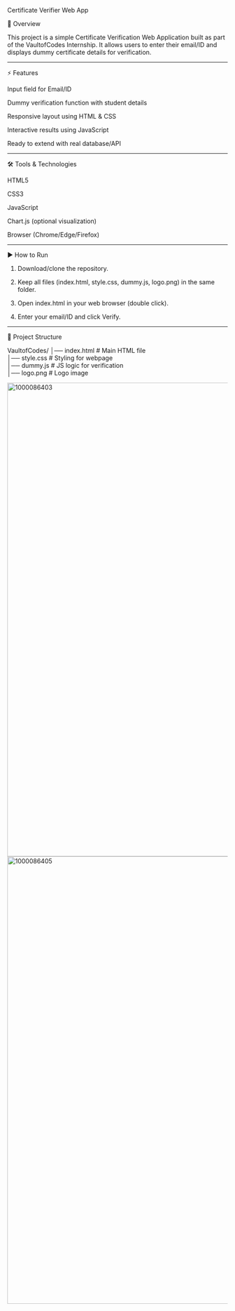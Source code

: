 Certificate Verifier Web App

📌 Overview

This project is a simple Certificate Verification Web Application built as part of the VaultofCodes Internship.
It allows users to enter their email/ID and displays dummy certificate details for verification.


---

⚡ Features

Input field for Email/ID

Dummy verification function with student details

Responsive layout using HTML & CSS

Interactive results using JavaScript

Ready to extend with real database/API



---

🛠️ Tools & Technologies

HTML5

CSS3

JavaScript

Chart.js (optional visualization)

Browser (Chrome/Edge/Firefox)



---

▶️ How to Run

1. Download/clone the repository.


2. Keep all files (index.html, style.css, dummy.js, logo.png) in the same folder.


3. Open index.html in your web browser (double click).


4. Enter your email/ID and click Verify.




---

📂 Project Structure

VaultofCodes/
│── index.html      # Main HTML file  
│── style.css       # Styling for webpage  
│── dummy.js        # JS logic for verification  
│── logo.png        # Logo image

<img width="1920" height="1080" alt="1000086403" src="https://github.com/user-attachments/assets/b72960af-86c3-41d0-b9a7-f02d5d6a6f1a" />
<img width="1920" height="1020" alt="1000086405" src="https://github.com/user-attachments/assets/988cafc1-d6b7-482f-826f-27d158fb70b4" />

